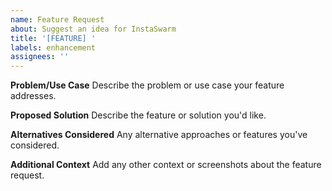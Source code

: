 ```yaml
---
name: Feature Request
about: Suggest an idea for InstaSwarm
title: '[FEATURE] '
labels: enhancement
assignees: ''
---
```


**Problem/Use Case**
Describe the problem or use case your feature addresses.

**Proposed Solution**
Describe the feature or solution you'd like.

**Alternatives Considered**
Any alternative approaches or features you've considered.

**Additional Context**
Add any other context or screenshots about the feature request.